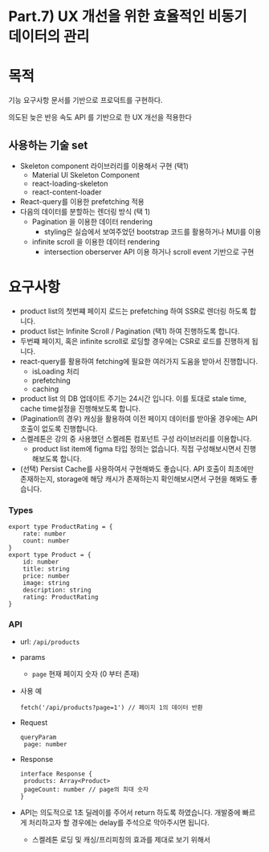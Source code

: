 # Part.7) UX 개선을 위한 효율적인 비동기 데이터의 관리

# 목적

기능 요구사항 문서를 기반으로 프로덕트를 구현하다.

의도된 늦은 반응 속도 API 를 기반으로 한 UX 개선을 적용한다

## 사용하는 기술 set

- Skeleton component 라이브러리를 이용해서 구현 (택1)
  - Material UI Skeleton Component
  - react-loading-skeleton
  - react-content-loader
- React-query를 이용한 prefetching 적용
- 다음의 데이터를 분할하는 렌더링 방식 (택 1)
  - Pagination 을 이용한 데이터 rendering
    - styling은 실습에서 보여주었던 bootstrap 코드를 활용하거나 MUI를 이용
  - infinite scroll 을 이용한 데이터 rendering
    - intersection oberserver API 이용 하거나 scroll event 기반으로 구현

# 요구사항

- product list의 첫번쨰 페이지 로드는 prefetching 하여 SSR로 렌더링 하도록 합니다.
- product list는 Infinite Scroll / Pagination (택1) 하여 진행하도록 합니다.
- 두번쨰 페이지, 혹은 infinite scroll로 로딩할 경우에는 CSR로 로드를 진행하게 됩니다.
- react-query를 활용하여 fetching에 필요한 여러가지 도움을 받아서 진행합니다.
  - isLoading 처리
  - prefetching
  - caching
- product list 의 DB 업데이트 주기는 24시간 입니다. 이를 토대로 stale time, cache time설정을 진행해보도록 합니다.
- (Pagination의 경우) 캐싱을 활용하여 이전 페이지 데이터를 받아올 경우에는 API 호출이 없도록 진행합니다.
- 스켈레톤은 강의 중 사용했던 스켈레톤 컴포넌트 구성 라이브러리를 이용합니다.
  - product list item에 figma 타입 정의는 없습니다. 직접 구성해보시면서 진행해보도록 합니다.
- (선택) Persist Cache를 사용하여서 구현해봐도 좋습니다. API 호출이 최초에만 존재하는지, storage에 해당 캐시가 존재하는지 확인해보시면서 구현을 해봐도 좋습니다.

### Types

```
export type ProductRating = {
    rate: number
    count: number
}
export type Product = {
    id: number
    title: string
    price: number
    image: string
    description: string
    rating: ProductRating
}
```

### API

- url: `/api/products`
- params
  - `page` 현재 페이지 숫자 (0 부터 존재)
- 사용 예

  ```
  fetch('/api/products?page=1') // 페이지 1의 데이터 반환
  ```

- Request

  ```
  queryParam
   page: number
  ```

- Response

  ```
  interface Response {
   products: Array<Product>
   pageCount: number // page의 최대 숫자
  }
  ```

- API는 의도적으로 1초 딜레이를 주어서 return 하도록 하였습니다. 개발중에 빠르게 처리하고자 할 경우에는 delay를 주석으로 막아주시면 됩니다.
  - 스켈레톤 로딩 및 캐싱/프리피칭의 효과를 제대로 보기 위해서
